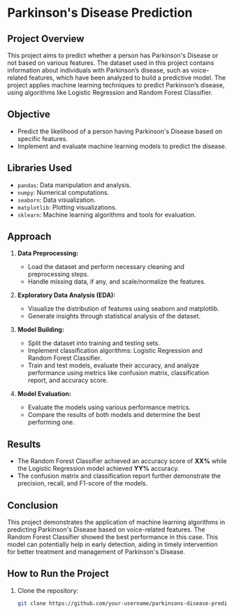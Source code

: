 # Parkinson's Disease Prediction

## Project Overview
This project aims to predict whether a person has Parkinson's Disease or not based on various features. The dataset used in this project contains information about individuals with Parkinson’s disease, such as voice-related features, which have been analyzed to build a predictive model. The project applies machine learning techniques to predict Parkinson’s disease, using algorithms like Logistic Regression and Random Forest Classifier.

## Objective
- Predict the likelihood of a person having Parkinson's Disease based on specific features.
- Implement and evaluate machine learning models to predict the disease.

## Libraries Used
- `pandas`: Data manipulation and analysis.
- `numpy`: Numerical computations.
- `seaborn`: Data visualization.
- `matplotlib`: Plotting visualizations.
- `sklearn`: Machine learning algorithms and tools for evaluation.

## Approach
1. **Data Preprocessing:**
   - Load the dataset and perform necessary cleaning and preprocessing steps.
   - Handle missing data, if any, and scale/normalize the features.

2. **Exploratory Data Analysis (EDA):**
   - Visualize the distribution of features using seaborn and matplotlib.
   - Generate insights through statistical analysis of the dataset.

3. **Model Building:**
   - Split the dataset into training and testing sets.
   - Implement classification algorithms: Logistic Regression and Random Forest Classifier.
   - Train and test models, evaluate their accuracy, and analyze performance using metrics like confusion matrix, classification report, and accuracy score.

4. **Model Evaluation:**
   - Evaluate the models using various performance metrics.
   - Compare the results of both models and determine the best performing one.

## Results
- The Random Forest Classifier achieved an accuracy score of **XX%** while the Logistic Regression model achieved **YY%** accuracy.
- The confusion matrix and classification report further demonstrate the precision, recall, and F1-score of the models.

## Conclusion
This project demonstrates the application of machine learning algorithms in predicting Parkinson's Disease based on voice-related features. The Random Forest Classifier showed the best performance in this case. This model can potentially help in early detection, aiding in timely intervention for better treatment and management of Parkinson's Disease.

## How to Run the Project
1. Clone the repository:
   ```bash
   git clone https://github.com/your-username/parkinsons-disease-prediction.git
